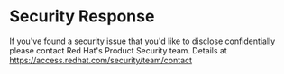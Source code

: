[comment]: # ( Copyright Red Hat )
# Security Response

If you've found a security issue that you'd like to disclose confidentially please contact Red Hat's Product Security team.
Details at https://access.redhat.com/security/team/contact
